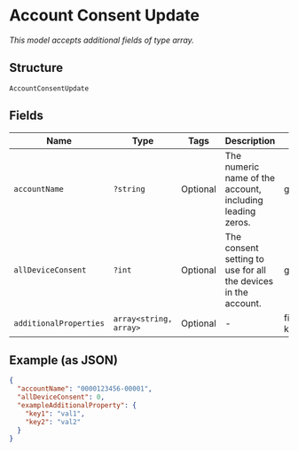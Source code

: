 
# Account Consent Update

*This model accepts additional fields of type array.*

## Structure

`AccountConsentUpdate`

## Fields

| Name | Type | Tags | Description | Getter | Setter |
|  --- | --- | --- | --- | --- | --- |
| `accountName` | `?string` | Optional | The numeric name of the account, including leading zeros. | getAccountName(): ?string | setAccountName(?string accountName): void |
| `allDeviceConsent` | `?int` | Optional | The consent setting to use for all the devices in the account. | getAllDeviceConsent(): ?int | setAllDeviceConsent(?int allDeviceConsent): void |
| `additionalProperties` | `array<string, array>` | Optional | - | findAdditionalProperty(string key): array | additionalProperty(string key, array value): void |

## Example (as JSON)

```json
{
  "accountName": "0000123456-00001",
  "allDeviceConsent": 0,
  "exampleAdditionalProperty": {
    "key1": "val1",
    "key2": "val2"
  }
}
```

